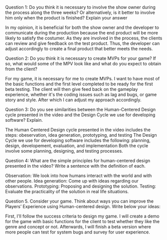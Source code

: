 Question 1: Do you think it is necessary to involve the show owner during the process along the three weeks? Or alternatively, is it better to involve him only when the product is finished? Explain your answer

In my opinion, it is beneficial for both the show owner and the developer to communicate during the production because the end product will be more likely to satisfy the costumer. As they are involved in the process, the clients can review and give feedback on the test product. Thus, the developer can adjust accordingly to create a final product that better meets the needs.
  

Question 2: Do you think it is necessary to create MVPs for your game? If so, what would some of the MPV look like and what do you expect to obtain from the client?

For my game, it is necessary for me to create MVPs. I want to have most of the basic functions and the first level completed to be ready for the first beta testing. The client will then give feed back on the gameplay experience, whether it's the coding issues such as lag and bugs, or game story and style. After which I can adjust my approach accordingly.


Question 3: Do you see similarities between the Human-Centered Design cycle presented in the video and the Design Cycle we use for developing software? Explain.

The Human Centered Design cycle presented in the video includes the steps:  obeservation, idea generation, prototyping, and testing
The Design Cycle we use for developing software includes the following:     planning, design, developement, evaluation, and implementation
Both the cycle involve some planning, designing, and testing processes.


Question 4: What are the simple principles for human-centered design presented in the video? Write a sentence with the definition of each.

Observation:      We look into how humans interact with the world and with other people.
Idea generation:  Come up with ideas regarding our observations.
Prototyping:      Proposing and designing the solution.
Testing:          Evaluate the practicality of the solution in real life situations.


Question 5. Consider your game. Think about ways you can improve the Players’ Experience using Human-centered design. Write below your ideas:

First, I'll follow the success criteria to design my game. I will create a demo for the game with basic functions for the client to test whether they like the genre and concept or not. Afterwards, I will finish a beta version where more people can test for system bugs and survey for user experience.
